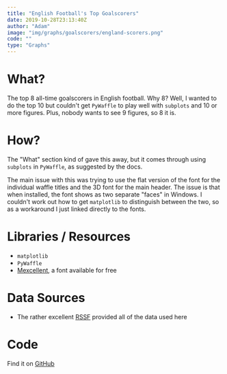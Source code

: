 ```yaml
---
title: "English Football's Top Goalscorers"
date: 2019-10-28T23:13:40Z
author: "Adam"
image: "img/graphs/goalscorers/england-scorers.png"
code: ""
type: "Graphs"
---
```


# What?
The top 8 all-time goalscorers in English football. Why 8? Well, I wanted to do
the top 10 but couldn't get `PyWaffle` to play well with `subplots` and 10 or
more figures. Plus, nobody wants to see 9 figures, so 8 it is.

# How?
The "What" section kind of gave this away, but it comes through using `subplots`
in `PyWaffle`, as suggested by the docs.

The main issue with this was trying to use the flat version of the font for the
individual waffle titles and the 3D font for the main header. The issue is that
when installed, the font shows as two separate "faces" in Windows. I couldn't
work out how to get `matplotlib` to distinguish between the two, so as a
workaround I just linked directly to the fonts.

# Libraries / Resources
- `matplotlib`
- `PyWaffle`
- [Mexcellent](<https://www.fontspring.com/fonts/typodermic/mexcellent>), a font
  available for free

# Data Sources
- The rather excellent [RSSF](<http://www.rsssf.com/tablese/engtops-allt.html>)
  provided all of the data used here

# Code
Find it on [GitHub](<https://github.com/asongtoruin/data_analysis/tree/master/football/goalscorers>)
